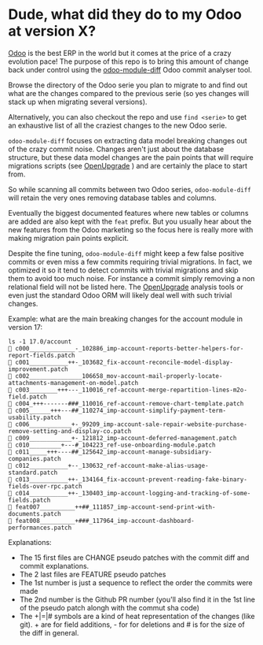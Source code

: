 # Dude, what did they do to my Odoo at version X?

[Odoo](https://odoo.com) is the best ERP in the world but it comes at the price of a crazy evolution pace!
The purpose of this repo is to bring this amount of change back under control using the
[odoo-module-diff](https://github.com/akretion/odoo-module-diff) Odoo commit analyser tool.

Browse the directory of the Odoo serie you plan to migrate to and find out what are the changes
compared to the previous serie (so yes changes will stack up when migrating several versions).

Alternatively, you can also checkout the repo and use `find <serie>` to get an exhaustive list
of all the craziest changes to the new Odoo serie.

`odoo-module-diff` focuses on extracting data model breaking changes out of the crazy commit noise.
Changes aren't just about the database structure, but these data model changes are the pain points
that will require migrations scripts (see [OpenUpgrade](https://github.com/OCA/OpenUpgrade) ) and
are certainly the place to start from.

So while scanning all commits between two Odoo series, `odoo-module-diff` will retain the very ones
removing database tables and columns.

Eventually the biggest documented features where new tables or columns are added are also kept with the
`feat` prefix. But you usually hear about the new features from the Odoo marketing so the focus here
is really more with making migration pain points explicit.

Despite the fine tuning, `odoo-module-diff` might keep a few false positive commits or even miss a few
commits requiring trivial migrations. In fact, we optimized it so it tend to detect commits with trivial
migrations and skip them to avoid too much noise. For instance a commit simply removing a non relational
field will not be listed here. The [OpenUpgrade](https://github.com/OCA/OpenUpgrade) analysis tools or
even just the standard Odoo ORM will likely deal well with such trivial changes.

Example: what are the main breaking changes for the account module in version 17:

```text
ls -1 17.0/account
 c000_____________-_102886_imp-account-reports-better-helpers-for-report-fields.patch
 c001___________++-_103682_fix-account-reconcile-model-display-improvement.patch
 c002_______________106658_mov-account-mail-properly-locate-attachments-management-on-model.patch
 c003________+++---_110016_ref-account-merge-repartition-lines-m2o-field.patch
 c004_+++-------###_110016_ref-account-remove-chart-template.patch
 c005______+++---##_110274_imp-account-simplify-payment-term-usability.patch
 c006____________+-_99209_imp-account-sale-repair-website-purchase-remove-setting-and-display-co.patch
 c009____________+-_121812_imp-account-deferred-management.patch
 c010_________+---#_104223_ref-use-onboarding-module.patch
 c011_____+++----##_125642_imp-account-manage-subsidiary-companies.patch
 c012___________+--_130632_ref-account-make-alias-usage-standard.patch
 c013___________++-_134164_fix-account-prevent-reading-fake-binary-fields-over-rpc.patch
 c014___________++-_130403_imp-account-logging-and-tracking-of-some-fields.patch
 feat007__________++##_111857_imp-account-send-print-with-documents.patch
 feat008__________+###_117964_imp-account-dashboard-performances.patch
```

Explanations:

-  The 15 first files are CHANGE pseudo patches with the commit diff and commit explanations.
-  The 2 last files are FEATURE pseudo patches
-  The 1st number is just a sequence to reflect the order the commits were made
-  The 2nd number is the Github PR number (you'll also find it in the 1st line of the pseudo patch alongh with the commut sha code)
-  The +|=|# symbols are a kind of heat representation of the changes (like git). + are for field additions, - for for deletions and # is for the size of the diff in general.
